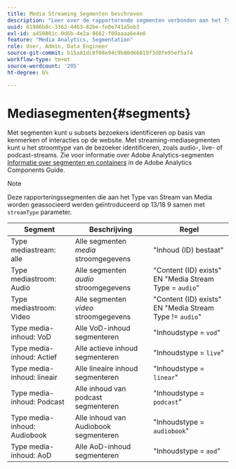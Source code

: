 ```yaml
---
title: Media Streaming Segmenten beschreven
description: "Leer over de rapporterende segmenten verbonden aan het Type van Stream van Media met inbegrip van het Segment, de Beschrijving, en de Regel voor het Type van Stroom van Media."
uuid: 61906b8c-3362-4463-82be-fe0e741a5eb3
exl-id: a450801c-0d6b-4e2a-8662-f00aaaa6e4e0
feature: "Media Analytics, Segmentation"
role: User, Admin, Data Engineer
source-git-commit: b15a81dc8f08e94c9b80d66019f3d0fe95ef5a74
workflow-type: tm+mt
source-wordcount: '205'
ht-degree: 6%

---
```


# Mediasegmenten{#segments}

Met segmenten kunt u subsets bezoekers identificeren op basis van kenmerken of interacties op de website. Met streaming-mediasegmenten kunt u het stroomtype van de bezoeker identificeren, zoals audio-, live- of podcast-streams. Zie voor informatie over Adobe Analytics-segmenten [Informatie over segmenten en containers](https://experienceleague.adobe.com/docs/analytics/components/segmentation/seg-overview.html?lang=en) in de Adobe Analytics Components Guide.

>[!NOTE]
>
>Deze rapporteringssegmenten die aan het Type van Stream van Media worden geassocieerd werden geïntroduceerd op 13/18 9 samen met `streamType` parameter.

| Segment | Beschrijving | Regel |
|---|---|---|
| Type mediastream: alle | Alle segmenten *media* stroomgegevens | &quot;Inhoud (ID) bestaat&quot; |
| Type mediastroom: Audio | Alle segmenten *audio* stroomgegevens | &quot;Content (ID) exists&quot; EN &quot;Media Stream Type = `audio`&quot; |
| Type mediastroom: Video | Alle segmenten *video* stroomgegevens | &quot;Content (ID) exists&quot; EN &quot;Media Stream Type != `audio`&quot; |
| Type media-inhoud: VoD | Alle VoD-inhoud segmenteren | &quot;Inhoudstype = `vod`&quot; |
| Type media-inhoud: Actief | Alle actieve inhoud segmenteren | &quot;Inhoudstype = `live`&quot; |
| Type media-inhoud: lineair | Alle lineaire inhoud segmenteren | &quot;Inhoudstype = `linear`&quot; |
| Type media-inhoud: Podcast | Alle inhoud van podcast segmenteren | &quot;Inhoudstype = `podcast`&quot; |
| Type media-inhoud: Audiobook | Alle inhoud van Audiobook segmenteren | &quot;Inhoudstype = `audiobook`&quot; |
| Type media-inhoud: AoD | Alle AoD-inhoud segmenteren | &quot;Inhoudstype = `aod`&quot; |
